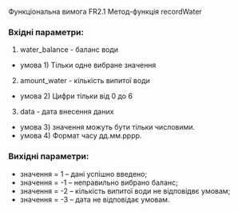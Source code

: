 Функціональна вимога FR2.1
Метод-функція recordWater

### Вхідні параметри:

1. water_balance - баланс води
- умова 1) Тільки одне вибране значення

2. amount_water - кількість випитої води
- умова 2) Цифри тільки від 0 до 6

3. data - дата внесення даних
- умова 3) значення можуть бути тільки числовими.
- умова 4) Формат часу дд.мм.рррр.


### Вихідні параметри:

- значення = 1 – дані успішно введено;
- значення = -1 – неправильно вибрано баланс;
- значення = -2 – кількість випитої води не відповідвє умовам;
- значення = -3 – дата не відповідає умовам.
